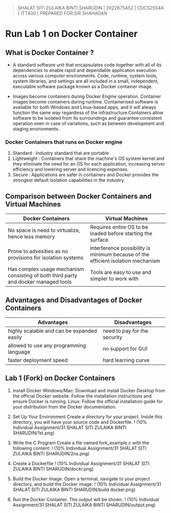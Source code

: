 > SHALAT SITI ZULAIKA BINTI SHARUDIN | 2022675452 | CDCS2554A | ITT400 | PREPARED FOR SIR SHAHADAN 

# Run Lab 1 on Docker Container



## What is Docker Container ? 

  - A standard software unit that encapsulates code together with all of its dependencies to enable rapid and dependable application execution 
  across various computer environments. Code, runtime, system tools, system libraries, and settings are all included in a small, independent, 
  executable software package known as a Docker container image.

  - Images become containers during Docker Engine operation. Container images become containers during runtime. Containerised software is 
  available for both Windows and Linux-based apps, and it will always function the same way regardless of the infrastructure.Containers allow software to be isolated
  from its surroundings and guarantee consistent operation even in case of variations, such as between development and staging environments.


### Docker Containers that runs on Docker engine

  1. Standard : Industry standard that are portable
  2. Lightweight : Containers that share the machine's OS system kernel and they eliminate the need for an OS for each application, increasing server efficiency and lowering server and licencing expenses.
  3. Secure : Applications are safer in containers and Docker provides the strongest default isolation capabilities in the industry.


## Comparison between Docker Containers and Virtual Machines

   | Docker Containers | Virtual Machines |
   | --- | --- |
   | No space is need to virtualize, hence less memory | Requires entire OS to be loaded before starting the surface | 
   | Prone to advesities as no provisions for isolation systems | Interference possibility is minimum because of the efficient isolation mechanism |
   | Has complex usage mechanism consisting of both third party and docker managed tools | Tools are easy to use and simpler to work with |


## Advantages and Disadvantages of Docker Containers

  | Advantages | Disadvantages |
  | --- | --- |
  | highly scalable and can be expanded easily | need to pay for the security |
  | allowed to use any programming language | no support for GUI |
  | faster deployment speed | hard learning curve |


## Lab 1 (Fork) on Docker Containers
  
  1. Install Docker
          Windows/Mac:  Download and install Docker Desktop from the official   Docker website. Follow the installation instructions and ensure Docker is running.
          Linux: Follow the official installation guide for your distribution from the Docker documentation.
  2. Set Up Your Environment
        Create a directory for your project. Inside this directory, you will have your source code and Dockerfile.
        ! (10% Individual Assignment/31 SHALAT SITI ZULAIKA BINTI SHARUDIN/1st.png)

  3.  Write the C Program
Create a file named fork_example.c with the following content:
      ! (10% Individual Assignment/31 SHALAT SITI ZULAIKA BINTI SHARUDIN/2ns.png)

 4. Create a Dockerfile
      ! (10% Individual Assignment/31 SHALAT SITI ZULAIKA BINTI SHARUDIN/dockr.png)
 5. Build the Docker Image. Open a terminal, navigate to your project directory, and build the Docker image:
      ! (10% Individual Assignment/31 SHALAT SITI ZULAIKA BINTI SHARUDIN/build docker.png)
 6. Run the Docker Container. The output will be shown.
     ! (10% Individual Assignment/31 SHALAT SITI ZULAIKA BINTI SHARUDIN/output.png)

   

